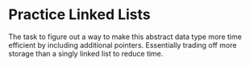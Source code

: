 # Practice Linked Lists

The task to figure out a way to make this abstract data type more time efficient by including additional pointers. Essentially trading off more storage than a singly linked list to reduce time.
